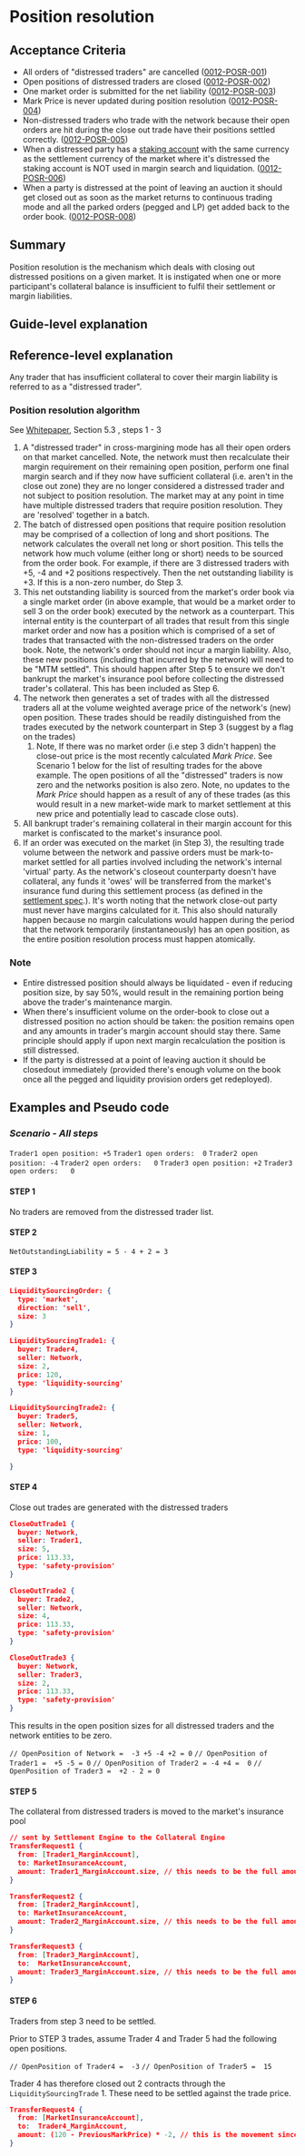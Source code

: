 # Position resolution

## Acceptance Criteria

- All orders of "distressed traders" are cancelled (<a name="0012-POSR-001" href="#0012-POSR-001">0012-POSR-001</a>)
- Open positions of distressed traders are closed (<a name="0012-POSR-002" href="#0012-POSR-002">0012-POSR-002</a>)
- One market order is submitted for the net liability (<a name="0012-POSR-003" href="#0012-POSR-003">0012-POSR-003</a>)
- Mark Price is never updated during position resolution (<a name="0012-POSR-004" href="#0012-POSR-004">0012-POSR-004</a>)
- Non-distressed traders who trade with the network because their open orders are hit during the close out trade have their positions settled correctly. (<a name="0012-POSR-005" href="#0012-POSR-005">0012-POSR-005</a>)
- When a distressed party has a [staking account](./0013-ACCT-accounts.md) with the same currency as the settlement currency of the market where it's distressed the staking account is NOT used in margin search and liquidation. (<a name="0012-POSR-006" href="#0012-POSR-006">0012-POSR-006</a>)
- When a party is distressed at the point of leaving an auction it should get closed out as soon as the market returns to continuous trading mode and all the parked orders (pegged and LP) get added back to the order book. (<a name="0012-POSR-008" href="#0012-POSR-008">0012-POSR-008</a>)

## Summary

Position resolution is the mechanism which deals with closing out distressed positions on a given market. It is instigated when one or more participant's collateral balance is insufficient to fulfil their settlement or margin liabilities.

## Guide-level explanation

## Reference-level explanation

Any trader that has insufficient collateral to cover their margin liability is referred to as a "distressed trader".

### Position resolution algorithm

See [Whitepaper](https://vega.xyz/papers/vega-protocol-whitepaper.pdf), Section 5.3 , steps 1 - 3

1. A "distressed trader" in cross-margining mode has all their open orders on that market cancelled. Note, the network must then recalculate their margin requirement on their remaining open position, perform one final margin search and if they now have sufficient collateral (i.e. aren't in the close out zone) they are no longer considered a distressed trader and not subject to position resolution. The market may at any point in time have multiple distressed traders that require position resolution. They are 'resolved' together in a batch.
1. The batch of distressed open positions that require position resolution may be comprised of a collection of long and short positions. The network calculates the overall net long or short position. This tells the network how much volume (either long or short) needs to be sourced from the order book. For example, if there are 3 distressed traders with +5, -4 and +2 positions respectively.  Then the net outstanding liability is +3. If this is a non-zero number, do Step 3.
1. This net outstanding liability is sourced from the market's order book via a single market order (in above example, that would be a market order to sell 3 on the order book) executed by the network as a counterpart. This internal entity is the counterpart of all trades that result from this single market order and now has a position which is comprised of a set of trades that transacted with the non-distressed traders on the order book. Note, the network's order should not incur a margin liability. Also, these new positions (including that incurred by the network) will need to be "MTM settled". This should happen after Step 5 to ensure we don't bankrupt the market's insurance pool before collecting the distressed trader's collateral.  This has been included as Step 6.
1. The network then generates a set of trades with all the distressed traders all at the volume weighted average price of the network's (new) open position.   These trades should be readily distinguished from the trades executed by the network counterpart in Step 3 (suggest by a flag on the trades)
    1. Note, If there was no market order (i.e step 3 didn't happen) the close-out price is the most recently calculated _Mark Price_. See Scenario 1 below for the list of resulting trades for the above example. The open positions of all the "distressed" traders is now zero and the networks position is also zero. Note, no updates to the _Mark Price_ should happen as a result of any of these trades (as this would result in a new market-wide mark to market settlement at this new price and potentially lead to cascade close outs).
1. All bankrupt trader's remaining collateral in their margin account for this market is confiscated to the market's insurance pool.
1. If an order was executed on the market (in Step 3), the resulting trade volume between the network and passive orders must be mark-to-market settled for all parties involved including the network's internal 'virtual' party. As the network's closeout counterparty doesn't have collateral, any funds it 'owes' will be transferred from the market's insurance fund during this settlement process (as defined in the [settlement spec](./0003-MTMK-mark_to_market_settlement.md).). It's worth noting that the network close-out party must never have margins calculated for it. This also should naturally happen because no margin calculations would happen during the period that the network temporarily (instantaneously) has an open position, as the entire position resolution process must happen atomically.

### Note

- Entire distressed position should always be liquidated - even if reducing position size, by say 50%, would result in the remaining portion being above the trader's maintenance margin.
- When there's insufficient volume on the order-book to close out a distressed position no action should be taken: the position remains open and any amounts in trader's margin account should stay there. Same principle should apply if upon next margin recalculation the position is still distressed.
- If the party is distressed at a point of leaving auction it should be closedout immediately (provided there's enough volume on the book once all the pegged and liquidity provision orders get redeployed).

## Examples and Pseudo code

### _Scenario -  All steps_

`Trader1 open position: +5`
`Trader1 open orders:  0`
`Trader2 open position: -4`
`Trader2 open orders:   0`
`Trader3 open position: +2`
`Trader3 open orders:   0`

#### STEP 1

No traders are removed from the distressed trader list.

#### STEP 2

`NetOutstandingLiability = 5 - 4 + 2 = 3`

#### STEP 3

```json
LiquiditySourcingOrder: {
  type: 'market',
  direction: 'sell',
  size: 3
}

LiquiditySourcingTrade1: {
  buyer: Trader4,
  seller: Network,
  size: 2,
  price: 120,
  type: 'liquidity-sourcing'
}

LiquiditySourcingTrade2: {
  buyer: Trader5,
  seller: Network,
  size: 1,
  price: 100,
  type: 'liquidity-sourcing'

}

```

#### STEP 4

Close out trades are generated with the distressed traders

```json
CloseOutTrade1 {
  buyer: Network,
  seller: Trader1,
  size: 5,
  price: 113.33,
  type: 'safety-provision'
}

CloseOutTrade2 {
  buyer: Trade2,
  seller: Network,
  size: 4,
  price: 113.33,
  type: 'safety-provision'
}

CloseOutTrade3 {
  buyer: Network,
  seller: Trader3,
  size: 2,
  price: 113.33,
  type: 'safety-provision'
}
```

This results in the open position sizes for all distressed traders and the network entities to be zero.

`// OpenPosition of Network =  -3 +5 -4 +2 = 0`
`// OpenPosition of Trader1 =  +5 -5 = 0`
`// OpenPosition of Trader2 = -4 +4 =  0`
`// OpenPosition of Trader3 =  +2 - 2 = 0`

#### STEP 5

The collateral from distressed traders is moved to the market's insurance pool

```json
// sent by Settlement Engine to the Collateral Engine
TransferRequest1 {
  from: [Trader1_MarginAccount],
  to: MarketInsuranceAccount,
  amount: Trader1_MarginAccount.size, // this needs to be the full amount
}

TransferRequest2 {
  from: [Trader2_MarginAccount],
  to: MarketInsuranceAccount,
  amount: Trader2_MarginAccount.size, // this needs to be the full amount
}

TransferRequest3 {
  from: [Trader3_MarginAccount],
  to:  MarketInsuranceAccount,
  amount: Trader3_MarginAccount.size, // this needs to be the full amount
}
```

#### STEP 6

Traders from step 3 need to be settled.

Prior to STEP 3 trades, assume Trader 4 and Trader 5 had the following open positions.

`// OpenPosition of Trader4 =  -3`
`// OpenPosition of Trader5 =  15`

Trader 4 has therefore closed out 2 contracts through the `LiquiditySourcingTrade` 1. These need to be settled against the trade price.

```json
TransferRequest4 {
  from: [MarketInsuranceAccount],
  to:  Trader4_MarginAccount,
  amount: (120 - PreviousMarkPrice) * -2, // this is the movement since the last settlement multiplied by the volume of the closed out amount
}

```
